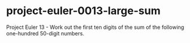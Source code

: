 # project-euler-0013-large-sum
Project Euler 13 - Work out the first ten digits of the sum of the following one-hundred 50-digit numbers.
